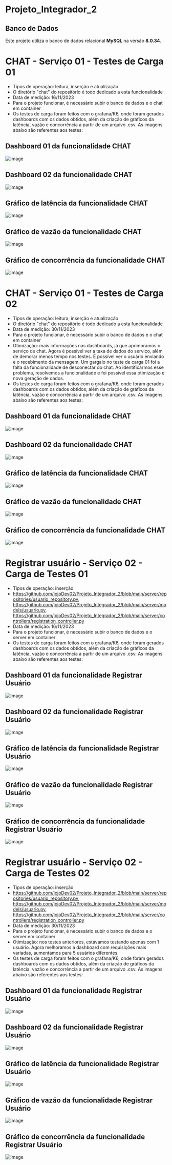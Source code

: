 # Projeto_Integrador_2

## Banco de Dados

Este projeto utiliza o banco de dados relacional **MySQL** na versão **8.0.34**.

# CHAT - Serviço 01 - Testes de Carga 01 

* Tipos de operação: leitura, inserção e atualização
* O diretório "chat" do repositório é todo dedicado a esta funcionalidade
* Data de medição: 16/11/2023
* Para o projeto funcionar, é necessário subir o banco de dados e o chat em container
* Os testes de carga foram feitos com o grafana/K6, onde foram gerados dashboards com os dados obtidos, além da criação de gráficos da latência, vazão e concorrência a partir de um arquivo .csv. As imagens abaixo são referentes aos testes:


## Dashboard 01 da funcionalidade CHAT ##

![image](https://github.com/jojoDev02/Projeto_Integrador_2/blob/main/images/chat_dashboard_01.png?raw=true)

## Dashboard 02 da funcionalidade CHAT ##

![image](https://github.com/jojoDev02/Projeto_Integrador_2/blob/main/images/chat_dashboard_02.png?raw=true)

## Gráfico de latência da funcionalidade CHAT ##

![image](https://github.com/jojoDev02/Projeto_Integrador_2/blob/main/images/chat_latencia.png?raw=true)

## Gráfico de vazão da funcionalidade CHAT ##

![image](https://github.com/jojoDev02/Projeto_Integrador_2/blob/main/images/chat_vazao.png?raw=true)

## Gráfico de concorrência da funcionalidade CHAT ##

![image](https://github.com/jojoDev02/Projeto_Integrador_2/blob/main/images/chat_concorrencia.png?raw=true)


# CHAT - Serviço 01 - Testes de Carga 02 

* Tipos de operação: leitura, inserção e atualização
* O diretório "chat" do repositório é todo dedicado a esta funcionalidade
* Data de medição: 30/11/2023
* Para o projeto funcionar, é necessário subir o banco de dados e o chat em container
* Otimização: mais informações nas dashboards, já que aprimoramos o serviço de chat. Agora é possível ver a taxa de dados do serviço, além de demorar menos tempo nos testes. É possível ver o usuário enviando e o recebimento da mensagem. Um gargalo no teste de carga 01 foi a falta da funcionalidade de desconectar do chat. Ao identificarmos esse problema, resolvemos a funcionalidade e foi possível essa otimização e nova geração de dados.
* Os testes de carga foram feitos com o grafana/K6, onde foram gerados dashboards com os dados obtidos, além da criação de gráficos da latência, vazão e concorrência a partir de um arquivo .csv. As imagens abaixo são referentes aos testes:


## Dashboard 01 da funcionalidade CHAT ##

![image](https://github.com/jojoDev02/Projeto_Integrador_2/blob/main/images/test_02_dash_chat_01.png?raw=true)

## Dashboard 02 da funcionalidade CHAT ##

![image](https://github.com/jojoDev02/Projeto_Integrador_2/blob/main/images/test_02_dash_chat_02.png?raw=true)

## Gráfico de latência da funcionalidade CHAT ##

![image](https://github.com/jojoDev02/Projeto_Integrador_2/blob/main/images/test_02_latencia_chat.png?raw=true)

## Gráfico de vazão da funcionalidade CHAT ##

![image](https://github.com/jojoDev02/Projeto_Integrador_2/blob/main/images/test_02_vazao_chat.png)

## Gráfico de concorrência da funcionalidade CHAT ##

![image](https://github.com/jojoDev02/Projeto_Integrador_2/blob/main/images/test_02_concorrencia_chat.png)


# Registrar usuário - Serviço 02 - Carga de Testes 01 

* Tipos de operação: inserção
* https://github.com/jojoDev02/Projeto_Integrador_2/blob/main/server/repositories/usuario_repository.py, https://github.com/jojoDev02/Projeto_Integrador_2/blob/main/server/models/usuario.py, https://github.com/jojoDev02/Projeto_Integrador_2/blob/main/server/controllers/registration_controller.py
* Data de medição: 16/11/2023
* Para o projeto funcionar, é necessário subir o banco de dados e o server em container
* Os testes de carga foram feitos com o grafana/K6, onde foram gerados dashboards com os dados obtidos, além da criação de gráficos da latência, vazão e concorrência a partir de um arquivo .csv. As imagens abaixo são referentes aos testes:

## Dashboard 01 da funcionalidade Registrar Usuário ##

![image](https://github.com/jojoDev02/Projeto_Integrador_2/blob/main/images/user_dashboard_01.png?raw=true)

## Dashboard 02 da funcionalidade Registrar Usuário ##

![image](https://github.com/jojoDev02/Projeto_Integrador_2/blob/main/images/user_dashboard_02.png?raw=true)

## Gráfico de latência da funcionalidade Registrar Usuário ##

![image](https://github.com/jojoDev02/Projeto_Integrador_2/blob/main/images/user_latencia.png?raw=true)

## Gráfico de vazão da funcionalidade Registrar Usuário ##

![image](https://github.com/jojoDev02/Projeto_Integrador_2/blob/main/images/vazao_user.png?raw=true)

## Gráfico de concorrência da funcionalidade Registrar Usuário ##

![image](https://github.com/jojoDev02/Projeto_Integrador_2/blob/main/images/user_concorrencia.png?raw=true)

# Registrar usuário - Serviço 02 - Carga de Testes 02 

* Tipos de operação: inserção
* https://github.com/jojoDev02/Projeto_Integrador_2/blob/main/server/repositories/usuario_repository.py, https://github.com/jojoDev02/Projeto_Integrador_2/blob/main/server/models/usuario.py, https://github.com/jojoDev02/Projeto_Integrador_2/blob/main/server/controllers/registration_controller.py
* Data de medição: 30/11/2023
* Para o projeto funcionar, é necessário subir o banco de dados e o server em container
* Otimização: nos testes anteriores, estávamos testando apenas com 1 usuário. Agora melhoramos a dashboard com requisições mais variadas, aumentamos para 5 usuários diferentes.
* Os testes de carga foram feitos com o grafana/K6, onde foram gerados dashboards com os dados obtidos, além da criação de gráficos da latência, vazão e concorrência a partir de um arquivo .csv. As imagens abaixo são referentes aos testes:


## Dashboard 01 da funcionalidade Registrar Usuário ##

![image](https://github.com/jojoDev02/Projeto_Integrador_2/blob/main/images/test_02_dash_user_01.png?raw=true)

## Dashboard 02 da funcionalidade Registrar Usuário ##

![image](https://github.com/jojoDev02/Projeto_Integrador_2/blob/main/images/test_02_dash_user_02.png?raw=true)

## Gráfico de latência da funcionalidade Registrar Usuário ##

![image](https://github.com/jojoDev02/Projeto_Integrador_2/blob/main/images/test_02_latencia_user.png?raw=true)

## Gráfico de vazão da funcionalidade Registrar Usuário ##

![image](https://github.com/jojoDev02/Projeto_Integrador_2/blob/main/images/test_02_vazao_user.png?raw=true)

## Gráfico de concorrência da funcionalidade Registrar Usuário ##

![image](https://github.com/jojoDev02/Projeto_Integrador_2/blob/main/images/test_02_concorrencia_user.png?raw=true)
